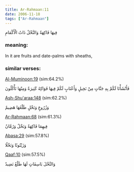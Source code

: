 ```yaml
---
title: Ar-Rahmaan:11
date: 2006-11-18
tags: ["Ar-Rahmaan"]
---
```

فِيهَا فَاكِهَةٌ وَالنَّخْلُ ذَاتُ الْأَكْمَامِ
### meaning: 
In it are fruits and date-palms with sheaths,
### similar verses: 

[Al-Muminoon:19](/23/19) (sim:64.2%)

فَأَنْشَأْنَا لَكُمْ بِهِ جَنَّاتٍ مِنْ نَخِيلٍ وَأَعْنَابٍ لَكُمْ فِيهَا فَوَاكِهُ كَثِيرَةٌ وَمِنْهَا تَأْكُلُونَ

[Ash-Shu'araa:148](/26/148) (sim:62.2%)

وَزُرُوعٍ وَنَخْلٍ طَلْعُهَا هَضِيمٌ

[Ar-Rahmaan:68](/55/68) (sim:61.3%)

فِيهِمَا فَاكِهَةٌ وَنَخْلٌ وَرُمَّانٌ

[Abasa:29](/80/29) (sim:57.8%)

وَزَيْتُونًا وَنَخْلًا

[Qaaf:10](/50/10) (sim:57.5%)

وَالنَّخْلَ بَاسِقَاتٍ لَهَا طَلْعٌ نَضِيدٌ
